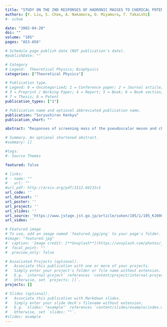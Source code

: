 ```yaml
---
title: "STUDY ON THE 2ND RESPONSES OF HADRONIC MASSES TO CHEMICAL POTENTIAL AT FINITE TEMPERATURE"
authors: [Y. Liu, S. Choe, A. Nakamura, O. Miyamura, T. Takaishi]
#- schoe

date: "2002-04-20"
doi: ""
volume: "105"
pages: "A53-A56"

# Schedule page publish date (NOT publication's date).
#publishDate: ""

# Category
# Legend:  Theoretical Physics; Biophysics
categories: ["Theoretical Physics"]

# Publication type.
# Legend: 0 = Uncategorized; 1 = Conference paper; 2 = Journal article;
# 3 = Preprint / Working Paper; 4 = Report; 5 = Book; 6 = Book section;
# 7 = Thesis; 8 = Patent
publication_types: ["1"]

# Publication name and optional abbreviated publication name.
publication: "Soryushiron Kenkyu"
publication_short: ""

abstract: "Responses of screening mass of the pseudoscalar meson and chiral condensate in lattice QCD are investigated. On a 16× 8^ 2× 4 lattice with two flavors of staggered quarks the first and second responses below and above T_C are evaluated. Different behavior in the low and the high temperature phases are presented, which may be explained as a consequence of the chiral symmetry breaking and restoration."

# Summary. An optional shortened abstract.
#summary: []

#tags:
#- Source Themes

featured: false

# links:
# - name: ""
#   url: ""
#url_pdf: http://arxiv.org/pdf/1512.04133v1
url_code: ''
url_dataset: ''
url_poster: ''
url_project: ''
url_slides: ''
url_source: 'https://www.jstage.jst.go.jp/article/soken/105/1/105_KJ00004710615/_article/-char/ja/'
url_video: ''

# Featured image
# To use, add an image named `featured.jpg/png` to your page's folder.
#image: "featured.jpg"
#  caption: 'Image credit: [**Unsplash**](https://unsplash.com/photos/jdD8gXaTZsc)'
#  focal_point: ""
#  preview_only: false

# Associated Projects (optional).
#   Associate this publication with one or more of your projects.
#   Simply enter your project's folder or file name without extension.
#   E.g. `internal-project` references `content/project/internal-project/index.md`.
#   Otherwise, set `projects: []`.
projects: []

# Slides (optional).
#   Associate this publication with Markdown slides.
#   Simply enter your slide deck's filename without extension.
#   E.g. `slides: "example"` references `content/slides/example/index.md`.
#   Otherwise, set `slides: ""`.
#slides: example
---
```





